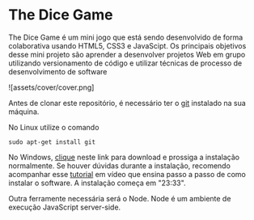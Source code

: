 # The Dice Game
The Dice Game é um mini jogo que está sendo desenvolvido de forma colaborativa usando HTML5, CSS3 e JavaScipt. Os principais objetivos desse mini projeto são aprender a desenvolver projetos Web em grupo utilizando versionamento de código e utilizar técnicas de processo de desenvolvimento de software

![assets/cover/cover.png]

Antes de clonar este repositório, é necessário ter o [git](https://git-scm.com/) instalado na sua máquina. 

No Linux utilize o comando

```sudo apt-get install git```

No Windows, [clique](https://git-scm.com/) neste link para download e prossiga a instalação normalmente. Se houver dúvidas durante a instalação, recomendo acompanhar esse [tutorial](https://www.youtube.com/watch?v=gMh6lrXibWY) em vídeo que ensina passo a passo de como instalar o software. A instalação começa em "23:33".

Outra ferramente necessária será o Node. Node é um ambiente de execução JavaScript server-side.


